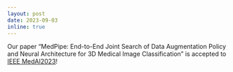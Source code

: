 ```yaml
---
layout: post
date: 2023-09-03
inline: true
---
```


Our paper “MedPipe: End-to-End Joint Search of Data Augmentation Policy and Neural Architecture for 3D Medical Image Classification” is accepted to [IEEE MedAI2023](https://www.cloud-conf.net/medai/2023/index.html)!
